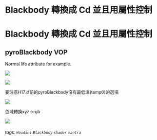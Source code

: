 # Blackbody 轉換成 Cd 並且用屬性控制

# Blackbody 轉換成 Cd 並且用屬性控制

pyroBlackbody VOP
---

Normal life attribute for example.

![](https://i.imgur.com/VwYeHgS.png)

![](https://i.imgur.com/TrpyupJ.png)

要注意H17以前的pyroBlackbody沒有最低溫(temp0)的選項

![](https://i.imgur.com/WiYr5vT.png)

色域轉換xyz->rgb

![](https://i.imgur.com/sn0A4uR.png)


###### tags: `Houdini` `Blackbody` `shader` `mantra`

